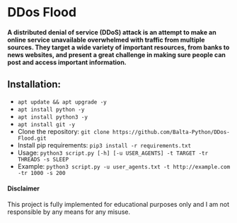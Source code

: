 # DDos Flood
#### A distributed denial of service (DDoS) attack is an attempt to make an online service unavailable overwhelmed with traffic from multiple sources. They target a wide variety of important resources, from banks to news websites, and present a great challenge in making sure people can post and access important information.

## Installation:
- `apt update && apt upgrade -y`
- `apt install python -y`
- `apt install python3 -y`
- `apt install git -y`
- Clone the repository: `git clone https://github.com/Balta-Python/DDos-Flood.git`
- Install pip requirements: `pip3 install -r requirements.txt`
- Usage: `python3 script.py [-h] [-u USER_AGENTS] -t TARGET -tr THREADS -s SLEEP`
- Example: `python3 script.py -u user_agents.txt -t http://example.com -tr 1000 -s 200`

#### Disclaimer
This project is fully implemented for educational purposes only and I am not responsible by any means for any misuse.
